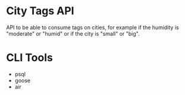 # City Tags API

API to be able to consume tags on cities, for example if the humidity is "moderate" or "humid" or if the city is "small" or "big".

# CLI Tools

- psql
- goose
- air
